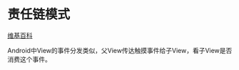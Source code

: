 # 责任链模式

[维基百科](https://zh.wikipedia.org/wiki/责任链模式)

Android中View的事件分发类似，父View传达触摸事件给子View，看子View是否消费这个事件。